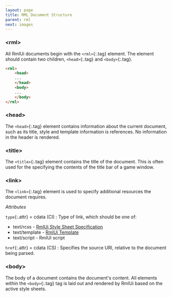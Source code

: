 ```yaml
---
layout: page
title: RML Document Structure
parent: rml
next: images
---
```


### \<rml\>

All RmlUi documents begin with the `<rml>`{:.tag} element. The element should contain two children, `<head>`{:.tag} and `<body>`{:.tag}.

```html
<rml>
	<head>
	...
	</head>
	<body>
	...
	</body>
</rml>
```

### \<head\>

The `<head>`{:.tag} element contains information about the current document, such as its title, style and template information is references. No information in the header is rendered.

### \<title\>

The `<title>`{:.tag} element contains the title of the document. This is often used for the specifying the contents of the title bar of a game window.

### \<link\>

The `<link>`{:.tag} element is used to specify additional resources the document requires.

_Attributes_

`type`{:.attr} = cdata (CI)
: Type of link, which should be one of:
* text/rcss - [RmlUi Style Sheet Specification](../rcss.html)
* text/template - [RmlUi Template](templates.html)
* text/script - RmlUi script

`href`{:.attr} = cdata (CS)
: Specifies the source URI, relative to the document being parsed.

### \<body\>

The body of a document contains the document's content. All elements within the `<body>`{:.tag} tag is laid out and rendered by RmlUi based on the active style sheets. 